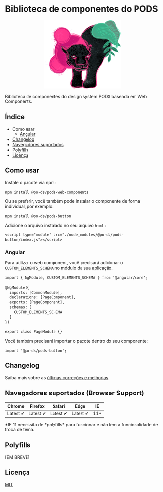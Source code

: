 # Biblioteca de componentes do PODS

<p  align="center">

<img  width="250"  src="./docs/assets/pods-dark.png"  alt="">

</p>

Biblioteca de componentes do design system PODS baseada em Web Components.

## Índice

- [Como usar](#how-to-use)
  - [Angular](#angular)
- [Changelog](#changelog)
- [Navegadores suportados](#browser-support)
- [Polyfills](#polyfills)
- [Licença](#license)

<a id="how-to-use"></a>

## Como usar

Instale o pacote via npm:

```
npm install @po-ds/pods-web-components
```

Ou se preferir, você também pode instalar o componente de forma individual, por exemplo:

```
npm install @po-ds/pods-button
```

Adicione o arquivo instalado no seu arquivo `html` :

```
<script type="module" src="./node_modules/@po-ds/pods-button/index.js"></script>
```

<a id="angular"></a>

### Angular

Para utilizar o web component, você precisará adicionar o `CUSTOM_ELEMENTS_SCHEMA` no módulo da sua aplicação.

```
import { NgModule, CUSTOM_ELEMENTS_SCHEMA } from '@angular/core';

@NgModule({
  imports: [CommonModule],
  declarations: [PageComponent],
  exports: [PageComponent],
  schemas: [
    CUSTOM_ELEMENTS_SCHEMA
  ]
})

export class PageModule {}
```

Você também precisará importar o pacote dentro do seu componente:

```
import '@po-ds/pods-button';
```

<a id="changelog"></a>

## Changelog

Saiba mais sobre as [últimas correções e melhorias](CHANGELOG.md).

<a id="browser-support"></a>

## Navegadores suportados (Browser Support)

| Chrome   | Firefox  | Safari   | Edge     | IE   |
| -------- | -------- | -------- | -------- | ---- |
| Latest ✔ | Latest ✔ | Latest ✔ | Latest ✔ | 11\* |

*IE 11 necessita de *polyfills\* para funcionar e não tem a funcionalidade de troca de tema.

<a id="polyfills"></a>

## Polyfills

[EM BREVE]

<a id="license"></a>

## Licença

[MIT](LICENSE)
